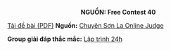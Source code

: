 **<center>NGUỒN: Free Contest 40</center>**

[Tải đề bài (PDF)](/statements/2232/SQUARE.pdf)
**Nguồn:** [Chuyên Sơn La Online Judge](http://csloj.ddns.net/)

**Group giải đáp thắc mắc:** [Lập trình 24h](https://www.facebook.com/groups/1386904321519984)